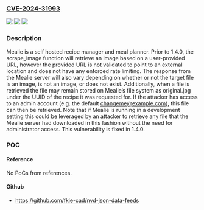### [CVE-2024-31993](https://cve.mitre.org/cgi-bin/cvename.cgi?name=CVE-2024-31993)
![](https://img.shields.io/static/v1?label=Product&message=mealie&color=blue)
![](https://img.shields.io/static/v1?label=Version&message=%3D%20%3C%201.4.0%20&color=brighgreen)
![](https://img.shields.io/static/v1?label=Vulnerability&message=CWE-918%3A%20Server-Side%20Request%20Forgery%20(SSRF)&color=brighgreen)

### Description

Mealie is a self hosted recipe manager and meal planner. Prior to 1.4.0, the scrape_image function will retrieve an image based on a user-provided URL, however the provided URL is not validated to point to an external location and does not have any enforced rate limiting. The response from the Mealie server will also vary depending on whether or not the target file is an image, is not an image, or does not exist. Additionally, when a file is retrieved the file may remain stored on Mealie’s file system as original.jpg under the UUID of the recipe it was requested for. If the attacker has access to an admin account (e.g. the default changeme@example.com), this file can then be retrieved. Note that if Mealie is running in a development setting this could be leveraged by an attacker to retrieve any file that the Mealie server had downloaded in this fashion without the need for administrator access. This vulnerability is fixed in 1.4.0.

### POC

#### Reference
No PoCs from references.

#### Github
- https://github.com/fkie-cad/nvd-json-data-feeds

